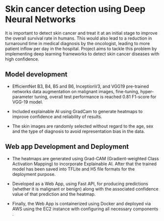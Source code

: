 # Skin cancer detection using Deep Neural Networks

It is important to detect skin cancer and treat it at an initial stage to improve the overall survival rate in humans. This would also lead to a reduction in turnaround time in medical diagnosis by the oncologist, leading to more patient inflow per day in the hospital.
Project aims to tackle this problem by implementing deep learning frameworks to detect skin cancer diseases with high confidence.

## Model development
* EfficientNet B3, B4, B5 and B6, InceptionV3, and VGG19 pre-trained networks data augmentation on malignant images, fine-tuning, hyper-parameter tuning, overall test performance is reached 0.81 F1-score for VGG-19 model.

* Included explainable AI using GradCam to generate heatmaps to improve confidence and reliability of results.

* The skin images are randomly selected without regard to the age, sex and the type of diagnosis to avoid representation bias in the data.

## Web app Development and Deployment

* The heatmaps are generated using Grad-CAM (Gradient-weighted Class Activation Mapping) to incorporate Explainable AI. After that the trained model has been saved into TFLite  and H5 file formats for the deployment purpose. 

* Developed as a Web App, using Fast API, for producing predictions (whether it is malignant or benign) along with the associated confidence value of that prediction and the heatmap.

* Finally, the Web App is containerized using Docker and deployed via AWS using the EC2 instance with configuring all necessary components . 
